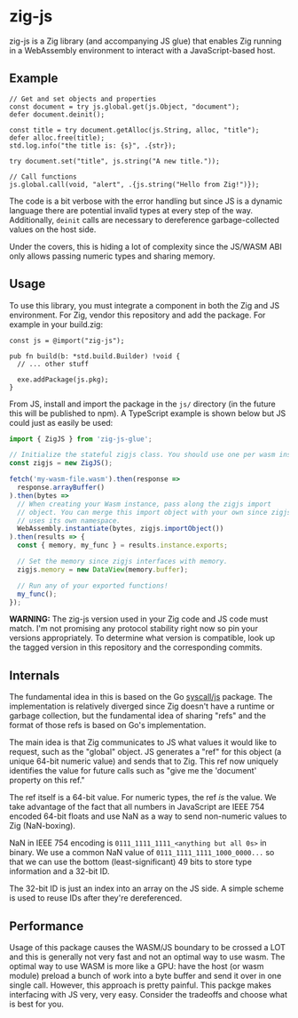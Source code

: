 # zig-js

zig-js is a Zig library (and accompanying JS glue) that enables Zig
running in a WebAssembly environment to interact with a JavaScript-based
host.

## Example

```zig
// Get and set objects and properties
const document = try js.global.get(js.Object, "document");
defer document.deinit();

const title = try document.getAlloc(js.String, alloc, "title");
defer alloc.free(title);
std.log.info("the title is: {s}", .{str});

try document.set("title", js.string("A new title."));

// Call functions
js.global.call(void, "alert", .{js.string("Hello from Zig!")});
```

The code is a bit verbose with the error handling but since JS is a
dynamic language there are potential invalid types at every step of the
way. Additionally, `deinit` calls are necessary to dereference garbage-collected
values on the host side.

Under the covers, this is hiding a lot of complexity since the JS/WASM
ABI only allows passing numeric types and sharing memory.

## Usage

To use this library, you must integrate a component in both the Zig
and JS environment. For Zig, vendor this repository and add the package.
For example in your build.zig:

```zig
const js = @import("zig-js");

pub fn build(b: *std.build.Builder) !void {
  // ... other stuff

  exe.addPackage(js.pkg);
}
```

From JS, install and import the package in the `js/` directory (in the future
this will be published to npm). A TypeScript example is shown below but
JS could just as easily be used:

```typescript
import { ZigJS } from 'zig-js-glue';

// Initialize the stateful zigjs class. You should use one per wasm instance.
const zigjs = new ZigJS();

fetch('my-wasm-file.wasm').then(response =>
  response.arrayBuffer()
).then(bytes =>
  // When creating your Wasm instance, pass along the zigjs import
  // object. You can merge this import object with your own since zigjs
  // uses its own namespace.
  WebAssembly.instantiate(bytes, zigjs.importObject())
).then(results => {
  const { memory, my_func } = results.instance.exports;

  // Set the memory since zigjs interfaces with memory.
  zigjs.memory = new DataView(memory.buffer);

  // Run any of your exported functions!
  my_func();
});
```

**WARNING:** The zig-js version used in your Zig code and JS code must match.
I'm not promising any protocol stability right now so pin your versions
appropriately. To determine what version is compatible, look up the tagged
version in this repository and the corresponding commits.

## Internals

The fundamental idea in this is based on the Go
[syscall/js](https://pkg.go.dev/syscall/js) package. The implementation
is relatively diverged since Zig doesn't have a runtime or garbage collection,
but the fundamental idea of sharing "refs" and the format of those refs is
based on Go's implementation.

The main idea is that Zig communicates to JS what values it would like
to request, such as the "global" object. JS generates a "ref" for this
object (a unique 64-bit numeric value) and sends that to Zig. This ref now
uniquely identifies the value for future calls such as "give me the
'document' property on this ref."

The ref itself is a 64-bit value. For numeric types, the ref _is_ the
value. We take advantage of the fact that all numbers in JavaScript are
IEEE 754 encoded 64-bit floats and use NaN as a way to send non-numeric values
to Zig (NaN-boxing).

NaN in IEEE 754 encoding is `0111_1111_1111_<anything but all 0s>` in binary.
We use a common NaN value of `0111_1111_1111_1000_0000...` so that we can use
the bottom (least-significant) 49 bits to store type information and
a 32-bit ID.

The 32-bit ID is just an index into an array on the JS side. A simple scheme
is used to reuse IDs after they're dereferenced.

## Performance

Usage of this package causes the WASM/JS boundary to be crossed a LOT
and this is generally not very fast and not an optimal way to use wasm.
The optimal way to use WASM is more like a GPU: have the host (or wasm
module) preload a bunch of work into a byte buffer and send it over
in one single call. However, this approach is pretty painful.
This packge makes interfacing with JS very, very easy. Consider the
tradeoffs and choose what is best for you.

